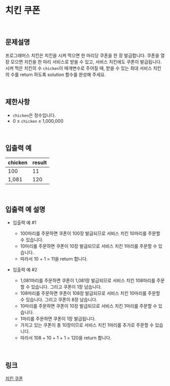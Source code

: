 # 치킨 쿠폰

<br>

## 문제설명
프로그래머스 치킨은 치킨을 시켜 먹으면 한 마리당 쿠폰을 한 장 발급합니다. 쿠폰을 열 장 모으면 치킨을 한 마리 서비스로 받을 수 있고, 서비스 치킨에도 쿠폰이 발급됩니다. 시켜 먹은 치킨의 수 `chicken`이 매개변수로 주어질 때, 받을 수 있는 최대 서비스 치킨의 수를 return 하도록 solution 함수를 완성해 주세요.

<br>

## 제한사항
- `chicken`은 정수입니다.
- 0 ≤ `chicken` ≤ 1,000,000

<br>

## 입출력 예
| chicken | result |
|---|---|
| 100 | 11 |
| 1,081 | 120 |

<br>

## 입출력 예 설명
- 입출력 예 #1
    - 100마리를 주문하면 쿠폰이 100장 발급되므로 서비스 치킨 10마리를 주문할 수 있습니다.
    - 10마리를 주문하면 쿠폰이 10장 발급되므로 서비스 치킨 1마리를 주문할 수 있습니다.
    - 따라서 10 + 1 = 11을 return 합니다.

- 입출력 예 #2
    - 1,081마리를 주문하면 쿠폰이 1,081장 발급되므로 서비스 치킨 108마리를 주문할 수 있습니다. 그리고 쿠폰이 1장 남습니다.
    - 108마리를 주문하면 쿠폰이 108장 발급되므로 서비스 치킨 10마리를 주문할 수 있습니다. 그리고 쿠폰이 8장 남습니다.
    - 10마리를 주문하면 쿠폰이 10장 발급되므로 서비스 치킨 1마리를 주문할 수 있습니다.
    - 1마리를 주문하면 쿠폰이 1장 발급됩니다.
    - 가지고 있는 쿠폰이 총 10장이므로 서비스 치킨 1마리를 추가로 주문할 수 있습니다.
    - 따라서 108 + 10 + 1 + 1 = 120을 return 합니다.

<br>

## 링크
[치킨 쿠폰](https://school.programmers.co.kr/learn/courses/30/lessons/120884)
